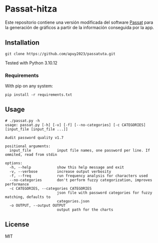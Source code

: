 # Passat-hitza

Este repositorio contiene una versión modificada del software [Passat](https://github.com/HynekPetrak/Passat.git) para la generación de gráficos a partir de la información conseguida por la app.

## Installation

```
git clone https://github.com/apuy2023/passatuta.git
```
Tested with Python 3.10.12

### Requirements

With pip on any system:

```
pip install -r requirements.txt
```

## Usage 

```
# ./passat.py -h
usage: passat.py [-h] [-v] [-f] [--no-categories] [-c CATEGORIES] [input_file [input_file ...]]

Audit password quality v1.7

positional arguments:
  input_file            input file names, one password per line. If ommited, read from stdin

options:
  -h, --help            show this help message and exit
  -v, --verbose         increase output verbosity
  -f, --freq            run frequency analysis for characters used
  --no-categories       don't perform fuzzy categorization, improves performance
  -c CATEGORIES, --categories CATEGORIES
                        json file with password categories for fuzzy matching, defaults to
                        categories.json
  -o OUTPUT, --output OUTPUT
                        output path for the charts

```

## License

MIT
